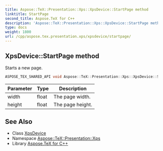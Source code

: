 ```yaml
---
title: Aspose::TeX::Presentation::Xps::XpsDevice::StartPage method
linktitle: StartPage
second_title: Aspose.TeX for C++
description: 'Aspose::TeX::Presentation::Xps::XpsDevice::StartPage method. Starts a new page in C++.'
type: docs
weight: 1800
url: /cpp/aspose.tex.presentation.xps/xpsdevice/startpage/
---
```

## XpsDevice::StartPage method


Starts a new page.

```cpp
ASPOSE_TEX_SHARED_API void Aspose::TeX::Presentation::Xps::XpsDevice::StartPage(float width, float height) override
```


| Parameter | Type | Description |
| --- | --- | --- |
| width | float | The page width. |
| height | float | The page height. |



## See Also

* Class [XpsDevice](../)
* Namespace [Aspose::TeX::Presentation::Xps](../../)
* Library [Aspose.TeX for C++](../../../)
